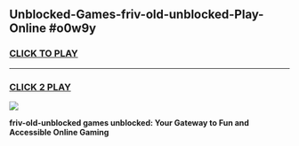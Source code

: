 
## Unblocked-Games-friv-old-unblocked-Play-Online #o0w9y
<h3>
<a href="https://news.freeplayer.one?title=friv-old-unblocked&ref=3">CLICK TO PLAY</a></h3>
<hr>

<h3>
<a href="https://news.freeplayer.one?title=friv-old-unblocked&ref=3">CLICK 2 PLAY</a>
  
</h3>

<a href="https://news.freeplayer.one?title=friv-old-unblocked&ref=3"><img src="https://clearcache.store/games.png"></a>


**friv-old-unblocked games unblocked: Your Gateway to Fun and Accessible Online Gaming**
